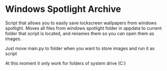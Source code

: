 # Windows Spotlight Archive
Script that allows you to easily save lockscreen wallpapers from windows spotlight.
Moves all files from windows spotlight folder in appdata to current folder that script is located, and renames them so you can open them as images.

Just move main.py to folder when you want to store images and run it as script

At this moment it only work for folders of system drive (C:)
